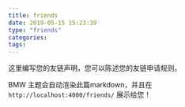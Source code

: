 ```yaml
---
title: friends
date: 2019-05-15 15:23:39
type: "friends"
categories:
tags:
---
```


这里编写您的友链声明，您可以陈述您的友链申请规则。

BMW 主题会自动渲染此篇markdown，并且在 `http://localhost:4000/friends/` 展示给您！


